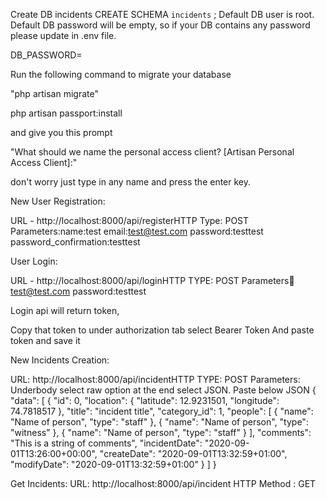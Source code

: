 Create DB incidents
CREATE SCHEMA `incidents` ;
Default DB user is root.
Default DB password will be empty, so if your DB contains any password please update in .env file.

DB_PASSWORD=

Run the following command to migrate your database

"php artisan migrate"

php artisan passport:install

and give you this prompt

"What should we name the personal access client? [Artisan Personal Access Client]:"

don't worry just type in any name and press the enter key.

New User Registration: 

URL - http://localhost:8000/api/registerHTTP 
Type: POST
Parameters:name:test
email:test@test.com
password:testtest
password_confirmation:testtest

User Login:

URL - http://localhost:8000/api/loginHTTP TYPE: POST
Parameters:email:test@test.com
password:testtest

Login api will return token,

Copy that token to under authorization tab select Bearer Token And paste token and save it

New Incidents Creation:

URL: http://localhost:8000/api/incidentHTTP 
TYPE: POST
Parameters:
Underbody select raw option at the end select JSON.
Paste below JSON
{
"data": [
{
"id": 0,
"location": {
"latitude": 12.9231501,
"longitude": 74.7818517
},
"title": "incident title",
"category_id": 1,
"people": [
{
"name": "Name of person",
"type": "staff"
},
{
"name": "Name of person",
"type": "witness"
},
{
"name": "Name of person",
"type": "staff"
}
],
"comments": "This is a string of comments",
"incidentDate": "2020-09-01T13:26:00+00:00",
"createDate": "2020-09-01T13:32:59+01:00",
"modifyDate": "2020-09-01T13:32:59+01:00"
}
]
}

Get Incidents:
URL: http://localhost:8000/api/incident
HTTP Method : GET
